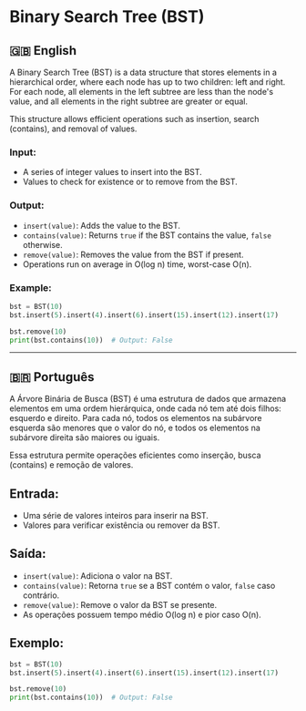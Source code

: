 # Binary Search Tree (BST)

## 🇬🇧 English

A Binary Search Tree (BST) is a data structure that stores elements in a hierarchical order, where each node has up to two children: left and right. For each node, all elements in the left subtree are less than the node's value, and all elements in the right subtree are greater or equal.

This structure allows efficient operations such as insertion, search (contains), and removal of values.

### Input:

- A series of integer values to insert into the BST.
- Values to check for existence or to remove from the BST.

### Output:

- `insert(value)`: Adds the value to the BST.
- `contains(value)`: Returns `true` if the BST contains the value, `false` otherwise.
- `remove(value)`: Removes the value from the BST if present.
- Operations run on average in O(log n) time, worst-case O(n).

### Example:

```python
bst = BST(10)
bst.insert(5).insert(4).insert(6).insert(15).insert(12).insert(17)

bst.remove(10)
print(bst.contains(10))  # Output: False
```

---

## 🇧🇷 Português

A Árvore Binária de Busca (BST) é uma estrutura de dados que armazena elementos em uma ordem hierárquica, onde cada nó tem até dois filhos: esquerdo e direito. Para cada nó, todos os elementos na subárvore esquerda são menores que o valor do nó, e todos os elementos na subárvore direita são maiores ou iguais.

Essa estrutura permite operações eficientes como inserção, busca (contains) e remoção de valores.

## Entrada:

- Uma série de valores inteiros para inserir na BST.
- Valores para verificar existência ou remover da BST.

## Saída:

- `insert(value)`: Adiciona o valor na BST.
- `contains(value)`: Retorna `true` se a BST contém o valor, `false` caso contrário.
- `remove(value)`: Remove o valor da BST se presente.
- As operações possuem tempo médio O(log n) e pior caso O(n).

## Exemplo:

```python
bst = BST(10)
bst.insert(5).insert(4).insert(6).insert(15).insert(12).insert(17)

bst.remove(10)
print(bst.contains(10))  # Output: False
```
